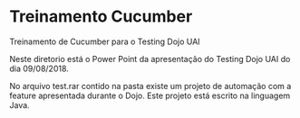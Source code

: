 # Treinamento Cucumber 
Treinamento de Cucumber para o Testing Dojo UAI<p>
Neste diretorio está o Power Point da apresentação do Testing Dojo UAI do dia 09/08/2018.

No arquivo test.rar contido na pasta existe um projeto de automação com a feature apresentada durante o Dojo. Este projeto está escrito na linguagem Java.
